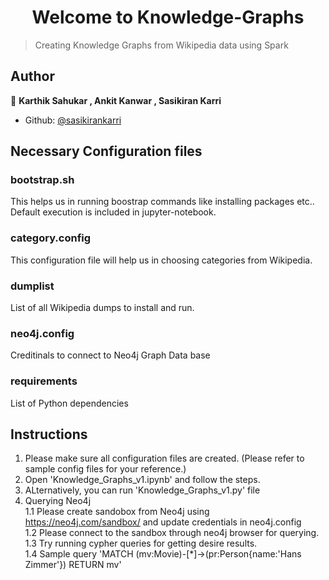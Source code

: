 <h1 align="center">Welcome to Knowledge-Graphs</h1>
<p>
</p>

> Creating Knowledge Graphs from Wikipedia data using Spark 

## Author

👤 **Karthik Sahukar , Ankit Kanwar , Sasikiran Karri**

* Github: [@sasikirankarri](https://github.com/sasikirankarri)

## Necessary Configuration files

### bootstrap.sh 

This helps us in running boostrap commands like installing packages etc.. Default execution is included in jupyter-notebook. 

### category.config 

This configuration file will help us in choosing categories from Wikipedia.

### dumplist

List of all Wikipedia dumps to install and run.

### neo4j.config

Creditinals to connect to Neo4j Graph Data base

### requirements

List of Python dependencies

## Instructions

1. Please make sure all configuration files are created. (Please refer to sample config files for your reference.)
2. Open 'Knowledge_Graphs_v1.ipynb' and follow the steps.
3. ALternatively, you can run 'Knowledge_Graphs_v1.py' file
4. Querying Neo4j<br>
    1.1 Please create sandobox from Neo4j using <href>https://neo4j.com/sandbox/</href> and update credentials in neo4j.config<br>
    1.2 Please connect to the sandbox through neo4j browser for querying. <br>
    1.3 Try running cypher queries for getting desire results. <br>
    1.4 Sample query 'MATCH (mv:Movie)-[*]->(pr:Person{name:'Hans Zimmer'}) RETURN mv'<br>

